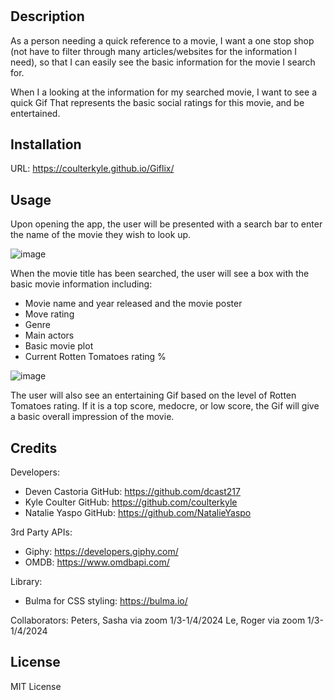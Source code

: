# <Giflix>

## Description

As a person needing a quick reference to a movie,
    I want a one stop shop (not have to filter through many articles/websites for the information I need),
    so that I can easily see the basic information for the movie I search for.

When I a looking at the information for my searched movie,
    I want to see a quick Gif
    That represents the basic social ratings for this movie, and be entertained.

## Installation

URL: https://coulterkyle.github.io/Giflix/

## Usage

Upon opening the app, the user will be presented with a search bar to enter the name of the movie they wish to look up.

![image](https://github.com/coulterkyle/resturant-review/assets/149972640/8e4e2380-a5a5-4cf0-b939-78fd44ee1933)

When the movie title has been searched, the user will see a box with the basic movie information including:
- Movie name and year released and the movie poster
- Move rating
- Genre
- Main actors
- Basic movie plot
- Current Rotten Tomatoes rating %
  
![image](https://github.com/coulterkyle/resturant-review/assets/149972640/f7d83723-e9d9-4bbe-b57a-63130bcb8709)

The user will also see an entertaining Gif based on the level of Rotten Tomatoes rating.  If it is a top score, medocre, or low score, the Gif will give a basic overall impression of the movie.


## Credits

Developers:
- Deven Castoria
    GitHub: https://github.com/dcast217
- Kyle Coulter
    GitHub: https://github.com/coulterkyle
- Natalie Yaspo
    GitHub: https://github.com/NatalieYaspo

3rd Party APIs:
- Giphy: https://developers.giphy.com/
- OMDB: https://www.omdbapi.com/

Library:
- Bulma for CSS styling: https://bulma.io/

Collaborators:
Peters, Sasha via zoom 1/3-1/4/2024
Le, Roger via zoom 1/3-1/4/2024

## License

MIT License
